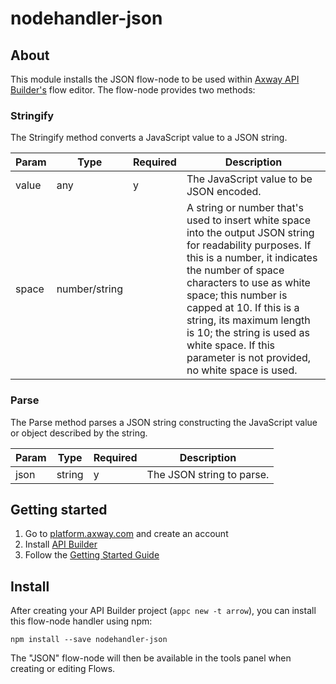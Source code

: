 # nodehandler-json

## About

This module installs the JSON flow-node to be used within [Axway API Builder's](https://www.axway.com/en/datasheet/axway-api-builder)
flow editor. The flow-node provides two methods:

### Stringify
The Stringify method converts a JavaScript value to a JSON string.

| Param | Type | Required | Description |
| --- | --- | --- | --- |
| value | any | y | The JavaScript value to be JSON encoded. |
| space | number/string | | A string or number that's used to insert white space into the output JSON string for readability purposes. If this is a number, it indicates the number of space characters to use as white space; this number is capped at 10. If this is a string, its maximum length is 10;  the string is used as white space. If this parameter is not provided, no white space is used. |


### Parse
The Parse method parses a JSON string constructing the JavaScript value or object described by the string.

| Param | Type | Required | Description |
| --- | --- | --- | --- |
| json | string | y | The JSON string to parse. |


## Getting started

1. Go to [platform.axway.com](https://platform.appcelerator.com) and create an account
1. Install [API Builder](https://docs.axway.com/bundle/API_Builder_allOS_en/page/api_builder.html)
1. Follow the [Getting Started Guide](https://docs.axway.com/bundle/API_Builder_allOS_en/page/api_builder_getting_started_guide.html)

## Install

After creating your API Builder project (`appc new -t arrow`), you can install this flow-node handler
using npm:

```
npm install --save nodehandler-json
```

The "JSON" flow-node will then be available in the tools panel when creating or editing Flows.
